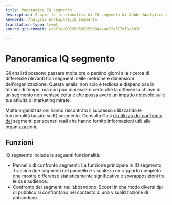 ```yaml
---
title: Panoramica IQ segmento
description: Scopri le funzionalità di IQ segmento di Adobe Analytics e come può essere utile per la tua organizzazione.
keywords: Analysis Workspace;IQ segmento
translation-type: tm+mt
source-git-commit: ca9f1ed00295b556250894ae4e7fa377ef8a593d

---
```



# Panoramica IQ segmento

Gli analisti possono passare molte ore o persino giorni alla ricerca di differenze rilevanti tra i segmenti nelle metriche e dimensioni dell'organizzazione. Questa analisi non solo è tediosa e dispendiosa in termini di tempo, ma non può mai essere certo che la differenza chiave di un segmento non venisse colta e che possa avere un impatto notevole sulle tue attività di marketing mirate.

Molte organizzazioni hanno riscontrato il successo utilizzando le funzionalità basate su IQ segmento. Consulta Casi [di utilizzo del confronto dei](c-panels/c-segment-comparison/segment-compare-use-cases.md) segmenti per scenari reali che hanno fornito informazioni utili alle organizzazioni.

## Funzioni

IQ segmento include le seguenti funzionalità:

* [](c-panels/c-segment-comparison/segment-comparison.md) Pannello di confronto segmenti: La funzione principale in IQ segmento. Trascina due segmenti nel pannello e visualizza un rapporto completo che mostra differenze statisticamente significative e sovrapposizioni tra le due audience.
* [](visualizations/fallout/compare-segments-fallout.md) Confronto dei segmenti nell’abbandono: Scopri in che modo diversi tipi di pubblico si confrontano nel contesto di una visualizzazione di abbandono.
